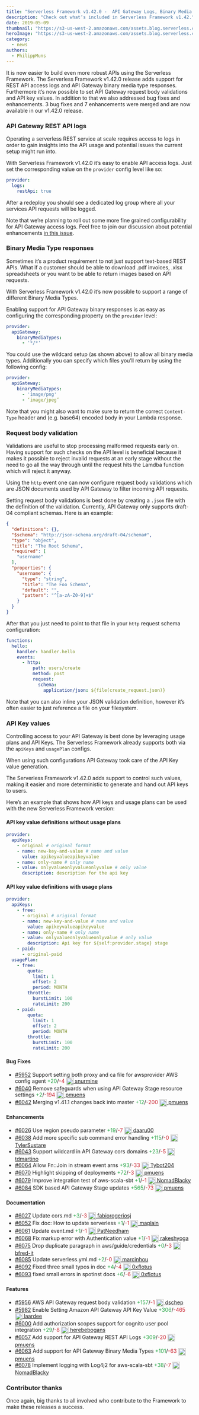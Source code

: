 ```yaml
---
title: "Serverless Framework v1.42.0 -  API Gateway Logs, Binary Media Type Responses, Request Body Validations & More"
description: "Check out what’s included in Serverless Framework v1.42."
date: 2019-05-09
thumbnail: "https://s3-us-west-2.amazonaws.com/assets.blog.serverless.com/framework-updates/framework-v142-thumb.png"
heroImage: "https://s3-us-west-2.amazonaws.com/assets.blog.serverless.com/framework-updates/framework-v142-header.png"
category:
  - news
authors:
  - PhilippMuns
---
```


It is now easier to build even more robust APIs using the Serverless Framework. The Serverless Framework v1.42.0 release adds support for REST API access logs and API Gateway binary media type responses. Furthermore it’s now possible to set API Gateway request body validations and API key values. 
In addition to that we also addressed bug fixes and enhancements. 3 bug fixes and 7 enhancements were merged 
and are now available in our v1.42.0 release.

### API Gateway REST API logs

Operating a serverless REST service at scale requires access to logs in order to gain insights into the API 
usage and potential issues the current setup might run into.

With Serverless Framework v1.42.0 it’s easy to enable API access logs. Just set the corresponding value on the 
`provider` config level like so:

```yaml
provider:
  logs:
    restApi: true
```

After a redeploy you should see a dedicated log group where all your services API requests will be logged.

Note that we’re planning to roll out some more fine grained configurability for API Gateway access logs. 
Feel free to join our discussion about potential enhancements 
[in this issue](https://github.com/serverless/serverless/issues/6094).

### Binary Media Type responses

Sometimes it’s a product requirement to not just support text-based REST APIs. What if a customer should be able 
to download .pdf invoices, .xlsx spreadsheets or you want to be able to return images based on API requests.

With Serverless Framework v1.42.0 it’s now possible to support a range of different Binary Media Types.

Enabling support for API Gateway binary responses is as easy as configuring the corresponding property on the 
`provider` level:

```yaml
provider:
  apiGateway:
    binaryMediaTypes:
      - '*/*'
```

You could use the wildcard setup (as shown above) to allow all binary media types. Additionally you can 
specify which files you’ll return by using the following config:

```yaml
provider:
  apiGateway:
    binaryMediaTypes:
      - 'image/png'
      - ‘image/jpeg’
```

Note that you might also want to make sure to return the correct `Content-Type` header and (e.g. base64) encoded 
body in your Lambda response.

### Request body validation

Validations are useful to stop processing malformed requests early on. Having support for such checks on the API 
level is beneficial because it makes it possible to reject invalid requests at an early stage without the need to 
go all the way through until the request hits the Lamdba function which will reject it anyway.

Using the `http` event one can now configure request body validations which are JSON documents used by API Gateway 
to filter incoming API requests.

Setting request body validations is best done by creating a `.json` file with the definition of the validation. Currently, API Gateway only supports draft-04 compliant schemas. Here is an example:

```json
{
  "definitions": {},
  "$schema": "http://json-schema.org/draft-04/schema#",
  "type": "object",
  "title": "The Root Schema",
  "required": [
    "username"
  ],
  "properties": {
    "username": {
      "type": "string",
      "title": "The Foo Schema",
      "default": "",
      "pattern": "^[a-zA-Z0-9]+$"
    }
  }
}
```

After that you just need to point to that file in your `http` request schema configuration:

```yaml
functions:
  hello:
    handler: handler.hello
    events:
      - http:
          path: users/create
          method: post
          request:
            schema:
              application/json: ${file(create_request.json)}
```

Note that you can also inline your JSON validation definition, however it’s often easier to just reference a 
file on your filesystem.

### API Key values

Controlling access to your API Gateway is best done by leveraging usage plans and API Keys. The Serverless Framework 
already supports both via the `apiKeys` and `usagePlan` configs.

When using such configurations API Gateway took care of the API Key value generation.

The Serverless Framework v1.42.0 adds support to control such values, making it easier and more deterministic to 
generate and hand out API keys to users.

Here’s an example that shows how API keys and usage plans can be used with the new Serverless Framework version:

#### API key value definitions without usage plans

```yaml
provider:
  apiKeys:
    - original # original format
    - name: new-key-and-value # name and value
      value: apikeyvalueapikeyvalue
    - name: only-name # only name
    - value: onlyvalueonlyvalueonlyvalue # only value
      description: description for the api key
```

#### API key value definitions with usage plans

```yaml
provider:
  apiKeys:
    - free:
      - original # original format
      - name: new-key-and-value # name and value
        value: apikeyvalueapikeyvalue
      - name: only-name # only name
      - value: onlyvalueonlyvalueonlyvalue # only value
        description: Api key for ${self:provider.stage} stage
    - paid:
      - original-paid
  usagePlan:
    - free:
        quota:
          limit: 1
          offset: 2
          period: MONTH
        throttle:
          burstLimit: 100
          rateLimit: 200
    - paid:
        quota:
          limit: 1
          offset: 2
          period: MONTH
        throttle:
          burstLimit: 100
          rateLimit: 200
```

#### Bug Fixes

- [#5952](https://github.com/serverless/serverless/pull/5952) Support setting both proxy and ca file for awsprovider AWS config agent<a href="https://github.com/serverless/serverless/pull/5952/files?utf8=✓&diff=split" style="text-decoration:none;"> <span style="color:#28a647">+20</span>/<span style="color:#cb2431">-4</span></a> <a href="https://github.com/snurmine"> <img src='https://avatars0.githubusercontent.com/u/16050765?v=4' style="vertical-align: middle" alt='' height="20px"> snurmine</a>
- [#6040](https://github.com/serverless/serverless/pull/6040) Remove safeguards when using API Gateway Stage resource settings<a href="https://github.com/serverless/serverless/pull/6040/files?utf8=✓&diff=split" style="text-decoration:none;"> <span style="color:#28a647">+2</span>/<span style="color:#cb2431">-194</span></a> <a href="https://github.com/pmuens"> <img src='https://avatars3.githubusercontent.com/u/1606004?v=4' style="vertical-align: middle" alt='' height="20px"> pmuens</a>
- [#6042](https://github.com/serverless/serverless/pull/6042) Merging v1.41.1 changes back into master<a href="https://github.com/serverless/serverless/pull/6042/files?utf8=✓&diff=split" style="text-decoration:none;"> <span style="color:#28a647">+12</span>/<span style="color:#cb2431">-200</span></a> <a href="https://github.com/pmuens"> <img src='https://avatars3.githubusercontent.com/u/1606004?v=4' style="vertical-align: middle" alt='' height="20px"> pmuens</a>

#### Enhancements

- [#6026](https://github.com/serverless/serverless/pull/6026) Use region pseudo parameter<a href="https://github.com/serverless/serverless/pull/6026/files?utf8=✓&diff=split" style="text-decoration:none;"> <span style="color:#28a647">+19</span>/<span style="color:#cb2431">-7</span></a> <a href="https://github.com/daaru00"> <img src='https://avatars1.githubusercontent.com/u/8782994?v=4' style="vertical-align: middle" alt='' height="20px"> daaru00</a>
- [#6038](https://github.com/serverless/serverless/pull/6038) Add more specific sub command error handling<a href="https://github.com/serverless/serverless/pull/6038/files?utf8=✓&diff=split" style="text-decoration:none;"> <span style="color:#28a647">+115</span>/<span style="color:#cb2431">-0</span></a> <a href="https://github.com/TylerSustare"> <img src='https://avatars1.githubusercontent.com/u/10850753?v=4' style="vertical-align: middle" alt='' height="20px"> TylerSustare</a>
- [#6043](https://github.com/serverless/serverless/pull/6043) Support wildcard in API Gateway cors domains<a href="https://github.com/serverless/serverless/pull/6043/files?utf8=✓&diff=split" style="text-decoration:none;"> <span style="color:#28a647">+23</span>/<span style="color:#cb2431">-5</span></a> <a href="https://github.com/tdmartino"> <img src='https://avatars0.githubusercontent.com/u/20191850?v=4' style="vertical-align: middle" alt='' height="20px"> tdmartino</a>
- [#6064](https://github.com/serverless/serverless/pull/6064) Allow Fn::Join in stream event arns<a href="https://github.com/serverless/serverless/pull/6064/files?utf8=✓&diff=split" style="text-decoration:none;"> <span style="color:#28a647">+93</span>/<span style="color:#cb2431">-33</span></a> <a href="https://github.com/Tybot204"> <img src='https://avatars3.githubusercontent.com/u/7002601?v=4' style="vertical-align: middle" alt='' height="20px"> Tybot204</a>
- [#6070](https://github.com/serverless/serverless/pull/6070) Highlight skipping of deployments<a href="https://github.com/serverless/serverless/pull/6070/files?utf8=✓&diff=split" style="text-decoration:none;"> <span style="color:#28a647">+72</span>/<span style="color:#cb2431">-3</span></a> <a href="https://github.com/pmuens"> <img src='https://avatars3.githubusercontent.com/u/1606004?v=4' style="vertical-align: middle" alt='' height="20px"> pmuens</a>
- [#6079](https://github.com/serverless/serverless/pull/6079) Improve integration test of aws-scala-sbt<a href="https://github.com/serverless/serverless/pull/6079/files?utf8=✓&diff=split" style="text-decoration:none;"> <span style="color:#28a647">+1</span>/<span style="color:#cb2431">-1</span></a> <a href="https://github.com/NomadBlacky"> <img src='https://avatars2.githubusercontent.com/u/3215961?v=4' style="vertical-align: middle" alt='' height="20px"> NomadBlacky</a>
- [#6084](https://github.com/serverless/serverless/pull/6084) SDK based API Gateway Stage updates<a href="https://github.com/serverless/serverless/pull/6084/files?utf8=✓&diff=split" style="text-decoration:none;"> <span style="color:#28a647">+565</span>/<span style="color:#cb2431">-73</span></a> <a href="https://github.com/pmuens"> <img src='https://avatars3.githubusercontent.com/u/1606004?v=4' style="vertical-align: middle" alt='' height="20px"> pmuens</a>

#### Documentation

- [#6027](https://github.com/serverless/serverless/pull/6027) Update cors.md<a href="https://github.com/serverless/serverless/pull/6027/files?utf8=✓&diff=split" style="text-decoration:none;"> <span style="color:#28a647">+3</span>/<span style="color:#cb2431">-3</span></a> <a href="https://github.com/fabiorogeriosj"> <img src='https://avatars3.githubusercontent.com/u/1442874?v=4' style="vertical-align: middle" alt='' height="20px"> fabiorogeriosj</a>
- [#6052](https://github.com/serverless/serverless/pull/6052) Fix doc: How to update serverless<a href="https://github.com/serverless/serverless/pull/6052/files?utf8=✓&diff=split" style="text-decoration:none;"> <span style="color:#28a647">+1</span>/<span style="color:#cb2431">-1</span></a> <a href="https://github.com/maplain"> <img src='https://avatars2.githubusercontent.com/u/2901728?v=4' style="vertical-align: middle" alt='' height="20px"> maplain</a>
- [#6061](https://github.com/serverless/serverless/pull/6061) Update event.md<a href="https://github.com/serverless/serverless/pull/6061/files?utf8=✓&diff=split" style="text-decoration:none;"> <span style="color:#28a647">+1</span>/<span style="color:#cb2431">-1</span></a> <a href="https://github.com/PatNeedham"> <img src='https://avatars0.githubusercontent.com/u/967811?v=4' style="vertical-align: middle" alt='' height="20px"> PatNeedham</a>
- [#6068](https://github.com/serverless/serverless/pull/6068) Fix markup error with Authentication value<a href="https://github.com/serverless/serverless/pull/6068/files?utf8=✓&diff=split" style="text-decoration:none;"> <span style="color:#28a647">+1</span>/<span style="color:#cb2431">-1</span></a> <a href="https://github.com/rakeshyoga"> <img src='https://avatars3.githubusercontent.com/u/6423647?v=4' style="vertical-align: middle" alt='' height="20px"> rakeshyoga</a>
- [#6075](https://github.com/serverless/serverless/pull/6075) Drop duplicate paragraph in aws/guide/credentials<a href="https://github.com/serverless/serverless/pull/6075/files?utf8=✓&diff=split" style="text-decoration:none;"> <span style="color:#28a647">+0</span>/<span style="color:#cb2431">-3</span></a> <a href="https://github.com/bfred-it"> <img src='https://avatars3.githubusercontent.com/u/1402241?v=4' style="vertical-align: middle" alt='' height="20px"> bfred-it</a>
- [#6085](https://github.com/serverless/serverless/pull/6085) Update serverless.yml.md<a href="https://github.com/serverless/serverless/pull/6085/files?utf8=✓&diff=split" style="text-decoration:none;"> <span style="color:#28a647">+2</span>/<span style="color:#cb2431">-0</span></a> <a href="https://github.com/marcinhou"> <img src='https://avatars2.githubusercontent.com/u/4211616?v=4' style="vertical-align: middle" alt='' height="20px"> marcinhou</a>
- [#6092](https://github.com/serverless/serverless/pull/6092) Fixed three small typos in doc<a href="https://github.com/serverless/serverless/pull/6092/files?utf8=✓&diff=split" style="text-decoration:none;"> <span style="color:#28a647">+4</span>/<span style="color:#cb2431">-4</span></a> <a href="https://github.com/0xflotus"> <img src='https://avatars3.githubusercontent.com/u/26602940?v=4' style="vertical-align: middle" alt='' height="20px"> 0xflotus</a>
- [#6093](https://github.com/serverless/serverless/pull/6093) fixed small errors in spotinst docs<a href="https://github.com/serverless/serverless/pull/6093/files?utf8=✓&diff=split" style="text-decoration:none;"> <span style="color:#28a647">+6</span>/<span style="color:#cb2431">-6</span></a> <a href="https://github.com/0xflotus"> <img src='https://avatars3.githubusercontent.com/u/26602940?v=4' style="vertical-align: middle" alt='' height="20px"> 0xflotus</a>

#### Features

- [#5956](https://github.com/serverless/serverless/pull/5956) AWS API Gateway request body validation<a href="https://github.com/serverless/serverless/pull/5956/files?utf8=✓&diff=split" style="text-decoration:none;"> <span style="color:#28a647">+157</span>/<span style="color:#cb2431">-1</span></a> <a href="https://github.com/dschep"> <img src='https://avatars0.githubusercontent.com/u/667763?v=4' style="vertical-align: middle" alt='' height="20px"> dschep</a>
- [#5982](https://github.com/serverless/serverless/pull/5982) Enable Setting Amazon API Gateway API Key Value<a href="https://github.com/serverless/serverless/pull/5982/files?utf8=✓&diff=split" style="text-decoration:none;"> <span style="color:#28a647">+306</span>/<span style="color:#cb2431">-465</span></a> <a href="https://github.com/laardee"> <img src='https://avatars1.githubusercontent.com/u/4726921?v=4' style="vertical-align: middle" alt='' height="20px"> laardee</a>
- [#6000](https://github.com/serverless/serverless/pull/6000) Add authorization scopes support for cognito user pool integration<a href="https://github.com/serverless/serverless/pull/6000/files?utf8=✓&diff=split" style="text-decoration:none;"> <span style="color:#28a647">+29</span>/<span style="color:#cb2431">-8</span></a> <a href="https://github.com/herebebogans"> <img src='https://avatars1.githubusercontent.com/u/17776689?v=4' style="vertical-align: middle" alt='' height="20px"> herebebogans</a>
- [#6057](https://github.com/serverless/serverless/pull/6057) Add support for API Gateway REST API Logs<a href="https://github.com/serverless/serverless/pull/6057/files?utf8=✓&diff=split" style="text-decoration:none;"> <span style="color:#28a647">+309</span>/<span style="color:#cb2431">-20</span></a> <a href="https://github.com/pmuens"> <img src='https://avatars3.githubusercontent.com/u/1606004?v=4' style="vertical-align: middle" alt='' height="20px"> pmuens</a>
- [#6063](https://github.com/serverless/serverless/pull/6063) Add support for API Gateway Binary Media Types<a href="https://github.com/serverless/serverless/pull/6063/files?utf8=✓&diff=split" style="text-decoration:none;"> <span style="color:#28a647">+101</span>/<span style="color:#cb2431">-63</span></a> <a href="https://github.com/pmuens"> <img src='https://avatars3.githubusercontent.com/u/1606004?v=4' style="vertical-align: middle" alt='' height="20px"> pmuens</a>
- [#6078](https://github.com/serverless/serverless/pull/6078) Implement logging with Log4j2 for aws-scala-sbt<a href="https://github.com/serverless/serverless/pull/6078/files?utf8=✓&diff=split" style="text-decoration:none;"> <span style="color:#28a647">+38</span>/<span style="color:#cb2431">-7</span></a> <a href="https://github.com/NomadBlacky"> <img src='https://avatars2.githubusercontent.com/u/3215961?v=4' style="vertical-align: middle" alt='' height="20px"> NomadBlacky</a>

### Contributor thanks

Once again, big thanks to all involved who contribute to the Framework to make these releases a success.


